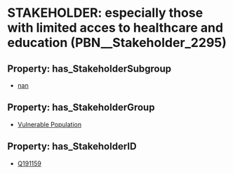 # STAKEHOLDER: __especially those with limited acces to healthcare and education__ (PBN__Stakeholder_2295)

## Property: has_StakeholderSubgroup

* [nan](PBN__StakeholderSubgroup_7)

## Property: has_StakeholderGroup

* [Vulnerable Population](PBN__StakeholderGroup_6)

## Property: has_StakeholderID

* [Q191159](Q191159)

